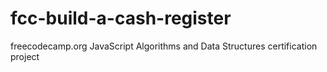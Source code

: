 # fcc-build-a-cash-register
freecodecamp.org JavaScript Algorithms and Data Structures certification project
